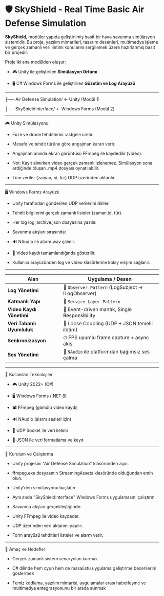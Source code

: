 # 🛡️ SkyShield - Real Time Basic Air Defense Simulation

**SkyShield**, modüler yapıda geliştirilmiş basit bir hava savunma simülasyon sistemidir. Bu proje, yazılım mimarileri, tasarım desenleri, multimedya işleme ve gerçek zamanlı veri iletimi konularını sergilemek üzere hazırlanmış basit bir projedir.  

Proje iki ana modülden oluşur:

- 🎮 Unity ile geliştirilen **Simülasyon Ortamı**

- 🖥️ C# Windows Forms ile geliştirilen **Gözetim ve Log Arayüzü**

---

├── Air Defense Simulation/         ← Unity (Modül 1) 

├── SkyShieldInterface/      ← Windows Forms (Modül 2)

---

🎮 Unity Simülasyonu

- Füze ve drone tehditlerini rastgele üretir.

- Mesafe ve tehdit türüne göre angajman kararı verir.

- Angajman anında ekran görüntüsü FFmpeg ile kaydedilir (video).

- Not: Kayıt alınırken video gerçek zamanlı izlenemez. Simülasyon sona erdiğinde oluşan .mp4 dosyası oynatılabilir.

- Tüm veriler (zaman, id, tür) UDP üzerinden aktarılır.

---

🖥️ Windows Forms Arayüzü

- Unity tarafından gönderilen UDP verilerini dinler.

- Tehdit bilgilerini gerçek zamanlı listeler (zaman,id, tür).

- Her log log_archive.json dosyasına yazılır.

- Savunma atışları sırasında:

- 🔊 NAudio ile alarm.wav çalınır.

- 🎥 Video kaydı tamamlandığında gösterilir.

- Kullanıcı arayüzünden log ve video klasörlerine kolay erişim sağlanır.

---

| Alan                       | Uygulama / Desen                                  |
| -------------------------- | ------------------------------------------------- |
| **Log Yönetimi**           | 🔁 `Observer Pattern` (LogSubject → ILogObserver) |
| **Katmanlı Yapı**          | 🧱 `Service Layer Pattern`                        |
| **Video Kaydı Yönetimi**   | 🧩 Event-driven mantık, Single Responsibility     |
| **Veri Tabanlı Uyumluluk** | 🔄 Loose Coupling (UDP + JSON temelli iletim)     |
| **Senkronizasyon**         | ⏱ FPS uyumlu frame capture + async akış           |
| **Ses Yönetimi**           | 🧰 `NAudio` ile platformdan bağımsız ses çalma    |

---

🧰 Kullanılan Teknolojiler

- 🎮 Unity 2022+ (C#)

- 🖥️ Windows Forms (.NET 8)

- 📽️ FFmpeg (gömülü video kaydı)

- 🔊 NAudio (alarm sesleri için)

- 📡 UDP Socket ile veri iletimi

- 📄 JSON ile veri formatlama ve kayıt

---

🚀 Kurulum ve Çalıştırma

- Unity projesini "Air Defense Simulation" klasöründen açın.

- ffmpeg.exe dosyasının StreamingAssets klasöründe olduğundan emin olun.

- Unity'den simülasyonu başlatın.

- Aynı anda "SkyShieldInterface" Windows Forms uygulamasını çalıştırın.

- Savunma atışları gerçekleştiğinde:

-	Unity FFmpeg ile video kaydeder.

-	UDP üzerinden veri aktarımı yapılır.

-	Form arayüzü tehditleri listeler ve alarm verir.

---

🎯 Amaç ve Hedefler

- Gerçek zamanlı sistem senaryoları kurmak

- C# dilinde hem oyun hem de masaüstü uygulama geliştirme becerilerini göstermek

- Temiz kodlama, yazılım mimarisi, uygulamalar arası haberleşme ve multimedya entegrasyonunu bir arada sunmak
